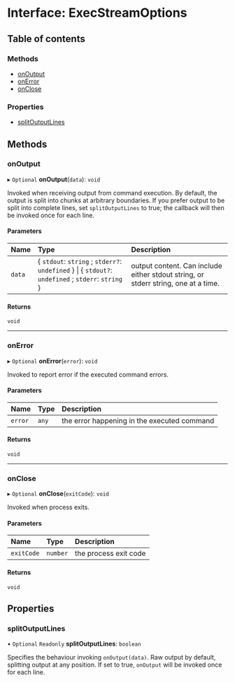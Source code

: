 # Interface: ExecStreamOptions

## Table of contents

### Methods

- [onOutput](ExecStreamOptions.md#onoutput)
- [onError](ExecStreamOptions.md#onerror)
- [onClose](ExecStreamOptions.md#onclose)

### Properties

- [splitOutputLines](ExecStreamOptions.md#splitoutputlines)

## Methods

### onOutput

▸ `Optional` **onOutput**(`data`): `void`

Invoked when receiving output from command execution.
By default, the output is split into chunks at arbitrary boundaries. If you prefer output to be split into complete lines, set `splitOutputLines` to true; the callback will then be invoked once for each line.

#### Parameters

| Name | Type | Description |
| :------ | :------ | :------ |
| `data` | { `stdout`: `string` ; `stderr?`: `undefined`  } \| { `stdout?`: `undefined` ; `stderr`: `string`  } | output content. Can include either stdout string, or stderr string, one at a time. |

#### Returns

`void`

___

### onError

▸ `Optional` **onError**(`error`): `void`

Invoked to report error if the executed command errors.

#### Parameters

| Name | Type | Description |
| :------ | :------ | :------ |
| `error` | `any` | the error happening in the executed command |

#### Returns

`void`

___

### onClose

▸ `Optional` **onClose**(`exitCode`): `void`

Invoked when process exits.

#### Parameters

| Name | Type | Description |
| :------ | :------ | :------ |
| `exitCode` | `number` | the process exit code |

#### Returns

`void`

## Properties

### splitOutputLines

• `Optional` `Readonly` **splitOutputLines**: `boolean`

Specifies the behaviour invoking `onOutput(data)`. Raw output by default, splitting output at any position. If set to true, `onOutput` will be invoked once for each line.
